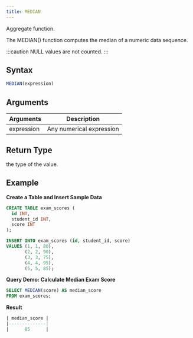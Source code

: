 ```yaml
---
title: MEDIAN
---
```


Aggregate function.

The MEDIAN() function computes the median of a numeric data sequence.

:::caution
NULL values are not counted.
:::

## Syntax

```sql
MEDIAN(expression)
```

## Arguments

| Arguments   | Description|
| ----------- | ----------- |                                                                                                                 
| expression  | Any numerical expression|                                                                                                     

## Return Type

the type of the value.

## Example

**Create a Table and Insert Sample Data**
```sql
CREATE TABLE exam_scores (
  id INT,
  student_id INT,
  score INT
);

INSERT INTO exam_scores (id, student_id, score)
VALUES (1, 1, 80),
       (2, 2, 90),
       (3, 3, 75),
       (4, 4, 95),
       (5, 5, 85);
```

**Query Demo: Calculate Median Exam Score**
```sql
SELECT MEDIAN(score) AS median_score
FROM exam_scores;
```

**Result**
```sql
| median_score |
|--------------|
|      85      |
```